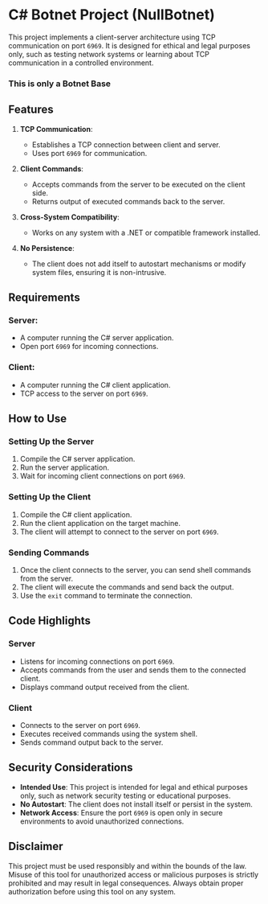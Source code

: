 # C# Botnet Project (NullBotnet)

This project implements a client-server architecture using TCP communication on port `6969`. It is designed for ethical and legal purposes only, such as testing network systems or learning about TCP communication in a controlled environment. 

### This is only a Botnet Base

## Features

1. **TCP Communication**:
   - Establishes a TCP connection between client and server.
   - Uses port `6969` for communication.

2. **Client Commands**:
   - Accepts commands from the server to be executed on the client side.
   - Returns output of executed commands back to the server.

3. **Cross-System Compatibility**:
   - Works on any system with a .NET or compatible framework installed.

4. **No Persistence**:
   - The client does not add itself to autostart mechanisms or modify system files, ensuring it is non-intrusive.

## Requirements

### Server:
- A computer running the C# server application.
- Open port `6969` for incoming connections.

### Client:
- A computer running the C# client application.
- TCP access to the server on port `6969`.

## How to Use

### Setting Up the Server
1. Compile the C# server application.
2. Run the server application.
3. Wait for incoming client connections on port `6969`.

### Setting Up the Client
1. Compile the C# client application.
2. Run the client application on the target machine.
3. The client will attempt to connect to the server on port `6969`.

### Sending Commands
1. Once the client connects to the server, you can send shell commands from the server.
2. The client will execute the commands and send back the output.
3. Use the `exit` command to terminate the connection.

## Code Highlights

### Server
- Listens for incoming connections on port `6969`.
- Accepts commands from the user and sends them to the connected client.
- Displays command output received from the client.

### Client
- Connects to the server on port `6969`.
- Executes received commands using the system shell.
- Sends command output back to the server.

## Security Considerations

- **Intended Use**: This project is intended for legal and ethical purposes only, such as network security testing or educational purposes.
- **No Autostart**: The client does not install itself or persist in the system.
- **Network Access**: Ensure the port `6969` is open only in secure environments to avoid unauthorized connections.

## Disclaimer
This project must be used responsibly and within the bounds of the law. Misuse of this tool for unauthorized access or malicious purposes is strictly prohibited and may result in legal consequences. Always obtain proper authorization before using this tool on any system.

